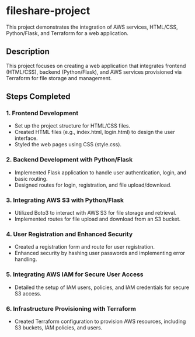 # fileshare-project

This project demonstrates the integration of AWS services, HTML/CSS, Python/Flask, and Terraform for a web application.

## Description

This project focuses on creating a web application that integrates frontend (HTML/CSS), backend (Python/Flask), and AWS services provisioned via Terraform for file storage and management.

## Steps Completed

### 1. Frontend Development
- Set up the project structure for HTML/CSS files.
- Created HTML files (e.g., index.html, login.html) to design the user interface.
- Styled the web pages using CSS (style.css).

### 2. Backend Development with Python/Flask
- Implemented Flask application to handle user authentication, login, and basic routing.
- Designed routes for login, registration, and file upload/download.

### 3. Integrating AWS S3 with Python/Flask
- Utilized Boto3 to interact with AWS S3 for file storage and retrieval.
- Implemented routes for file upload and download from an S3 bucket.

### 4. User Registration and Enhanced Security
- Created a registration form and route for user registration.
- Enhanced security by hashing user passwords and implementing error handling.

### 5. Integrating AWS IAM for Secure User Access
- Detailed the setup of IAM users, policies, and IAM credentials for secure S3 access.

### 6. Infrastructure Provisioning with Terraform
- Created Terraform configuration to provision AWS resources, including S3 buckets, IAM policies, and users.
